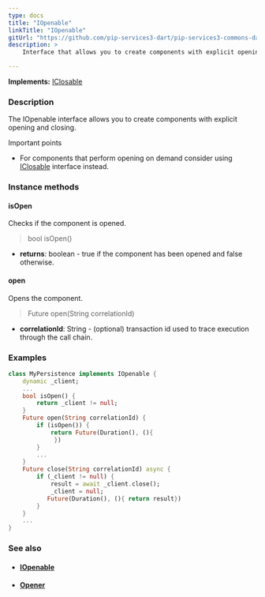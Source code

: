 ```yaml
---
type: docs
title: "IOpenable"
linkTitle: "IOpenable"
gitUrl: "https://github.com/pip-services3-dart/pip-services3-commons-dart"
description: >
    Interface that allows you to create components with explicit opening and closing.

---
```


**Implements:** [IClosable](../iclosable)

### Description

The IOpenable interface allows you to create components with explicit opening and closing.

Important points
    
- For components that perform opening on demand consider using [IClosable](../iclosable) interface instead.

### Instance methods

#### isOpen
Checks if the component is opened.

> bool isOpen()

- **returns**: boolean - true if the component has been opened and false otherwise.

#### open
Opens the component.

> Future open(String correlationId)

- **correlationId**: String - (optional) transaction id used to trace execution through the call chain.

### Examples

```dart
class MyPersistence implements IOpenable {
    dynamic _client;
    ...
    bool isOpen() {
        return _client != null;
    }
    Future open(String correlationId) {
        if (isOpen()) {
            return Future(Duration(), (){
             })
        }
        ...
    }
    Future close(String correlationId) async {
        if (_client != null) {
            result = await _client.close();
            _client = null;
           Future(Duration(), (){ return result})
        }
    }
    ...
}
```

### See also
- #### [IOpenable](../iopenable)
- #### [Opener](../opener)
